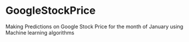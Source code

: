 # GoogleStockPrice
Making Predictions on Google Stock Price for the month of January using Machine learning algorithms
